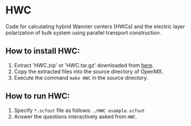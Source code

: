 # HWC
Code for calculating hybrid Wannier centers (HWCs) and the electric layer polarization of bulk system using parallel transport construction.

## How to install HWC:
1. Extract 'HWC.zip' or 'HWC.tar.gz' downloaded from [here](https://github.com/Ncmexp2717/HWC/releases).
1. Copy the extracted files into the source directory of OpenMX.
1. Execute the command `make HWC` in the source directory.
## How to run HWC:
1. Specify `*.scfout` file as follows: `./HWC example.scfout`
1. Answer the questions interactively asked from `HWC`.
